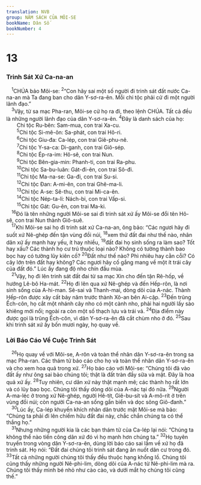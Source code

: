 ```yaml
---
translation: NVB
group: NĂM SÁCH CỦA MÔI-SE
bookName: Dân Số 
bookNumber: 4
---
```


<div class="title"><h1>13</h1><h3>Trinh Sát Xứ Ca-na-an </h3></div>
<span class="verse dan_13_1"> <sup>1</sup>CHÚA bảo Môi-se: </span>
<span class="verse dan_13_2"><sup>2</sup>“Con hãy sai một số người đi trinh sát đất nước Ca-na-an mà Ta đang ban cho dân Y-sơ-ra-ên. Mỗi chi tộc phải cử đi một người lãnh đạo.” <br/></span>
<span class="verse dan_13_3"> <sup>3</sup>Vậy, từ sa mạc Pha-ran, Môi-se cử họ ra đi, theo lệnh CHÚA. Tất cả đều là những người lãnh đạo của dân Y-sơ-ra-ên. </span>
<span class="verse dan_13_4"><sup>4</sup>Đây là danh sách của họ: <br/>  Chi tộc Ru-bên: Sam-mua, con trai Xa-cu. <br/></span>
<span class="verse dan_13_5">  <sup>5</sup>Chi tộc Si-mê-ôn: Sa-phát, con trai Hô-ri. <br/></span>
<span class="verse dan_13_6">  <sup>6</sup>Chi tộc Giu-đa: Ca-lép, con trai Giê-phu-nê. <br/></span>
<span class="verse dan_13_7">  <sup>7</sup>Chi tộc Y-sa-ca: Di-ganh, con trai Giô-sép. <br/></span>
<span class="verse dan_13_8">  <sup>8</sup>Chi tộc Ép-ra-im: Hô-sê, con trai Nun. <br/></span>
<span class="verse dan_13_9">  <sup>9</sup>Chi tộc Bên-gia-min: Phanh-ti, con trai Ra-phu. <br/></span>
<span class="verse dan_13_10">  <sup>10</sup>Chi tộc Sa-bu-luân: Gát-đi-ên, con trai Sô-đi. <br/></span>
<span class="verse dan_13_11">  <sup>11</sup>Chi tộc Ma-na-se: Ga-đi, con trai Su-si. <br/></span>
<span class="verse dan_13_12">  <sup>12</sup>Chi tộc Đan: A-mi-ên, con trai Ghê-ma-li. <br/></span>
<span class="verse dan_13_13">  <sup>13</sup>Chi tộc A-se: Sê-thu, con trai Mi-ca-ên. <br/></span>
<span class="verse dan_13_14">  <sup>14</sup>Chi tộc Nép-ta-li: Nách-bi, con trai Vấp-si. <br/></span>
<span class="verse dan_13_15">  <sup>15</sup>Chi tộc Gát: Gu-ên, con trai Ma-ki. <br/></span>
<span class="verse dan_13_16"> <sup>16</sup>Đó là tên những người Môi-se sai đi trinh sát xứ ấy Môi-se đổi tên Hô-sê, con trai Nun thành Giô-suê. <br/></span>
<span class="verse dan_13_17"> <sup>17</sup>Khi Môi-se sai họ đi trinh sát xứ Ca-na-an, ông bảo: “Các ngươi hãy đi suốt xứ Nê-ghép đến tận vùng đồi núi, </span>
<span class="verse dan_13_18"><sup>18</sup>xem thử đất đai như thế nào, nhân dân xứ ấy mạnh hay yếu, ít hay nhiều, </span>
<span class="verse dan_13_19"><sup>19</sup>đất đai họ sinh sống ra làm sao? Tốt hay xấu? Các thành họ cư trú thuộc loại nào? Không có tường thành bao bọc hay có tường lũy kiên cố? </span>
<span class="verse dan_13_20"><sup>20</sup>Đất như thế nào? Phì nhiêu hay cằn cỗi? Có cây lớn trên đất hay không? Các ngươi hãy cố gắng mang về một ít trái cây của đất đó.” Lúc ấy đang độ nho chín đầu mùa. <br/></span>
<span class="verse dan_13_21"> <sup>21</sup>Vậy, họ đi lên trinh sát đất đai từ sa mạc Xin cho đến tận Rê-hốp, về hướng Lê-bô Ha-mát. </span>
<span class="verse dan_13_22"><sup>22</sup>Họ đi lên qua xứ Nê-ghép và đến Hếp-rôn, là nơi sinh sống của A-hi-man. Sê-sai và Thanh-mai, dòng dõi của A-nác. Thành Hếp-rôn được xây cất bảy năm trước thành Xô-an bên Ai-cập. </span>
<span class="verse dan_13_23"><sup>23</sup>Đến trũng Ếch-côn, họ cắt một nhánh cây nho có một cành nho, phải hai người lấy sào khiêng mới nổi; ngoài ra còn một số thạch lựu và trái vả. </span>
<span class="verse dan_13_24"><sup>24</sup>Địa điểm này được gọi là trũng Ếch-côn, vì dân Y-sơ-ra-ên đã cắt chùm nho ở đó. </span>
<span class="verse dan_13_25"><sup>25</sup>Sau khi trinh sát xứ ấy bốn mươi ngày, họ quay về. <br/></span>
<div class="title"><h3>Lời Báo Cáo Về Cuộc Trinh Sát </h3></div>
<span class="verse dan_13_26"> <sup>26</sup>Họ quay về với Môi-se, A-rôn và toàn thể nhân dân Y-sơ-ra-ên trong sa mạc Pha-ran. Các thám tử báo cáo cho họ và toàn thể nhân dân Y-sơ-ra-ên và cho xem hoa quả trong xứ. </span>
<span class="verse dan_13_27"><sup>27</sup>Họ báo cáo với Môi-se: “Chúng tôi đã vào đất ấy như ông sai bảo chúng tôi; thật là đất tràn đầy sữa và mật. Đây là hoa quả xứ ấy. </span>
<span class="verse dan_13_28"><sup>28</sup>Tuy nhiên, cư dân xứ này thật mạnh mẽ; các thành họ rất lớn và có lũy bao bọc. Chúng tôi thấy dòng dõi của A-nác tại đó nữa. </span>
<span class="verse dan_13_29"><sup>29</sup>Người A-ma-léc ở trong xứ Nê-ghép, người Hê-tít, Giê-bu-sít và A-mô-rít ở trên vùng đồi núi; còn người Ca-na-an sống gần biển và dọc sông Giô-đanh.” <br/></span>
<span class="verse dan_13_30"> <sup>30</sup>Lúc ấy, Ca-lép khuyến khích nhân dân trước mặt Môi-se mà bảo: “Chúng ta phải đi lên chiếm hữu đất đai này, chắc chắn chúng ta có thể thắng họ.” <br/></span>
<span class="verse dan_13_31"> <sup>31</sup>Nhưng những người kia là các bạn thám tử của Ca-lép lại nói: “Chúng ta không thể nào tiến công dân xứ đó vì họ mạnh hơn chúng ta.” </span>
<span class="verse dan_13_32"><sup>32</sup>Họ tuyên truyền trong vòng dân Y-sơ-ra-ên, dùng lời báo cáo sai lầm về xứ họ đã trinh sát. Họ nói: “Đất đai chúng tôi trinh sát đang ăn nuốt dân cư trong đó. </span>
<span class="verse dan_13_33"><sup>33</sup>Tất cả những người chúng tôi thấy đều thuộc hạng khổng lồ. Chúng tôi cũng thấy những người Nê-phi-lim, dòng dõi của A-nác từ Nê-phi-lim mà ra. Chúng tôi thấy mình bé nhỏ như cào cào, và dưới mắt họ chúng tôi cũng thế.” <br/></span>

